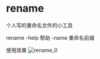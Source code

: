# rename

个人写的重命名文件的小工具

rename -help 帮助
       -name 重命名前缀
       
使用效果
![rename_0](https://image.guiyunweb.com/2020/09/rename_0_1600998340480.png)
